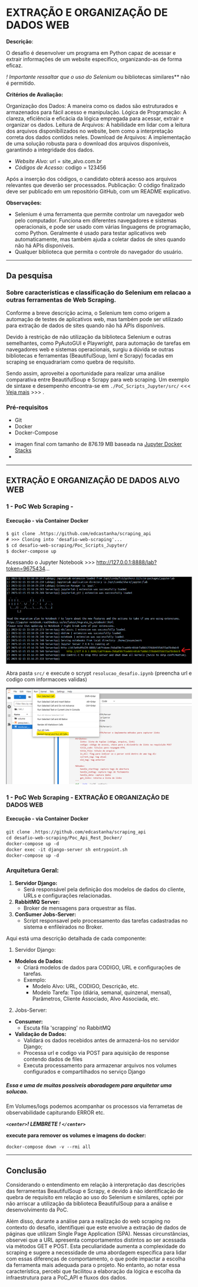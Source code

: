 # EXTRAÇÃO E ORGANIZAÇÃO DE DADOS WEB

**Descrição**:

O desafio é desenvolver um programa em Python capaz de acessar e extrair informações de um website específico, organizando-as de forma eficaz.

*! Importante ressaltar que o uso do Selenium* ou bibliotecas similares** não é permitido.

**Critérios de Avaliação:**

 Organização dos Dados: A maneira como os dados são estruturados e armazenados para fácil acesso e manipulação.
 Lógica de Programação: A clareza, eficiência e eficácia da lógica empregada para acessar, extrair e organizar os dados.
 Leitura de Arquivos: A habilidade em lidar com a leitura dos arquivos disponibilizados no website, bem como a interpretação correta dos dados contidos neles.
 Download de Arquivos: A implementação de uma solução robusta para o download dos arquivos disponíveis, garantindo a integridade dos dados.

* *Website Alvo:*
  url = site_alvo.com.br
* *Códigos de Acesso:*
  codigo = 123456

Após a inserção dos códigos, o candidato obterá acesso aos arquivos relevantes que deverão ser processados.
Publicação: O código finalizado deve ser publicado em um repositório GitHub, com um README explicativo.

**Observações:**

* Selenium é uma ferramenta que permite controlar um navegador web pelo computador. Funciona em diferentes navegadores e sistemas operacionais, e pode ser usado com várias linguagens de programação, como Python. Geralmente é usado para testar aplicativos web automaticamente, mas também ajuda a coletar dados de sites quando não há APIs disponíveis.
* Qualquer biblioteca que permita o controle do navegador do usuário.

---

## Da pesquisa

### Sobre características e classificação do Selenium em relacao a outras ferramentas de Web Scraping.

Conforme a breve descrição acima, o Selenium tem como origem a automação de testes de aplicativos web, mas também pode ser utilizado para extração de dados de sites quando não há APIs disponíveis.

Devido à restrição de não utilização da biblioteca Selenium e outras semelhantes, como PyAutoGUI e Playwright, para automação de tarefas em navegadores web e sistemas operacionais, surgiu a dúvida se outras bibliotecas e ferramentas (BeautifulSoup, lxml e Scrapy) focadas em scraping se enquadrariam como quebra de requisito.

Sendo assim, aproveitei a oportunidade para realizar uma análise comparativa entre BeautifulSoup e Scrapy para web scraping. Um exemplo de sintaxe e desempenho encontra-se em `./PoC_Scripts_Jupyter/src/` <<< [Veja mais](./PoC_Scripts_Jupyter/) >>> .

### Pré-requisitos

- Git
- Docker
- Docker-Compose

* imagen final com tamanho de 876.19 MB baseada na [Jupyter Docker Stacks](https://github.com/jupyter/docker-stacks)
* 
---
## EXTRAÇÃO E ORGANIZAÇÃO DE DADOS ALVO WEB

### 1 - PoC Web Scraping - 

#### Execução - via Container Docker

```
$ git clone .https://github.com/edcastanha/scraping_api
# >>> Cloning into 'desafio-web-scraping'...
$ cd desafio-web-scraping/Poc_Scripts_Jupyter/
$ docker-compose up
```

Acessando o Jupyter Notebook >>> http://127.0.0.1:8888/lab?token=9675434...

![1702841871677](README/1702841871677.png "Logs Docker")

Abra pasta `src/` e execute o scrypt `resolucao_desafio.ipynb` (preencha  url e codigo com informacoes validas)

![Tela Jupyter Notebook](README/1702850082562.png "Exec Run Cell")


### 1 - PoC Web Scraping - EXTRAÇÃO E ORGANIZAÇÃO DE DADOS WEB

#### Execução - via Container Docker
```
git clone .https://github.com/edcastanha/scraping_api
cd desafio-web-scraping/Poc_Api_Rest_Docker/
docker-compose up -d
docker exec -it django-server sh entrypoint.sh
docker-compose up -d 
```

### Arquitetura Geral:

1. **Servidor Django:**
   * Será responsável pela definição dos modelos de dados do cliente, URLs e configurações relacionadas.
2. **RabbitMQ Server:**
   * Broker de mensagens para orquestrar as filas.
3. **ConSumer Jobs-Server:**
   * Script responsavel pelo processamento das tarefas cadastradas no sistema e  enfileirados no Broker. 

Aqui está uma descrição detalhada de cada componente:

1. Servidor Django:

* **Modelos de Dados:**
  * Criará modelos de dados para CODIGO, URL e configurações de tarefas.
  * Exemplo:
    * Modelo Alvo: URL, CODIGO, Descrição, etc.
    * Modelo Tarefa: Tipo (diária, semanal, quinzenal, mensal), Parâmetros, Cliente Associado, Alvo Associada, etc.

2. Jobs-Server:

* **Consumer:**
  * Escuta fila 'scrapping' no RabbitMQ
* **Validação de Dados:**
  * Validará os dados recebidos antes de armazená-los no servidor Django;
  * Processa url e codigo via POST para aquisição de response contendo dados de files
  * Executa processamento para armazenar arquivos nos volumes configurados e compartilhados no serviço Django

##### Essa e uma de muitas possiveis aboradagem para arquitetar uma solucao.

Em Volumes/logs podemos acompanhar os processos via ferrametas de observabilidade capiturando ERROR  etc.


***`<center>`! LEMBRETE ! `</center>`***

 **execute para remover os volumes e imagens do docker:**

```
docker-compose down -v --rmi all
```

---

## Conclusão

Considerando o entendimento em relação à interpretação das descrições das ferramentas BeautifulSoup e Scrapy, e devido à não identificação de quebra de requisito em relação ao uso do Selenium e similares, optei por não arriscar a utilização da biblioteca BeautifulSoup para a análise e desenvolvimento da PoC.

Além disso, durante a análise para a realização do web scraping no contexto do desafio, identifiquei que este envolve a extração de dados de páginas que utilizam Single Page Application (SPA). Nessas circunstâncias, observei que a URL apresenta comportamentos distintos ao ser acessada via métodos GET e POST. Esta peculiaridade aumenta a complexidade do scraping e sugere a necessidade de uma abordagem específica para lidar com essas diferenças de comportamento, o que pode impactar a escolha da ferramenta mais adequada para o projeto. No entanto, ao notar essa característica, percebi que facilitou a elaboração da lógica e escolha da infraestrutura para a PoC_API e fluxos dos dados.
